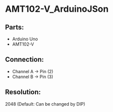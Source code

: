 # AMT102-V_ArduinoJSon

## Parts:
- Arduino Uno  
- AMT102-V  

## Connection:
- Channel A -> Pin (2)  
- Channel B -> Pin (3)  

## Resolution:
2048 (Default: Can be changed by DIP)
